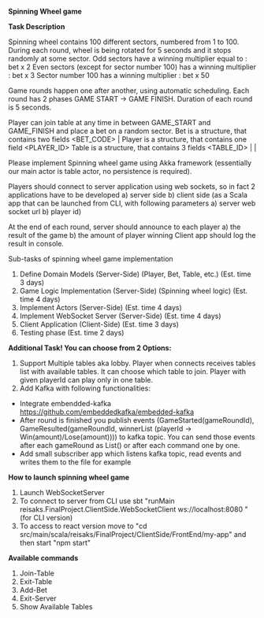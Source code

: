 **Spinning Wheel game**

**Task Description**

Spinning wheel contains 100 different sectors, numbered from 1 to 100. During each round, wheel is being rotated for 5 seconds and it stops randomly at some sector.
Odd sectors have a winning multiplier equal to : bet x 2
Even sectors (except for sector number 100) has a winning multiplier : bet x 3
Sector number 100 has a winning multiplier : bet x 50

Game rounds happen one after another, using automatic scheduling. Each round has 2 phases GAME START -> GAME FINISH. Duration of each round is 5 seconds.

Player can join table at any time in between GAME_START and GAME_FINISH and place a bet on a random sector.
Bet is a structure, that contains two fields <BET_CODE> | <AMOUNT>
Player is a structure, that contains one field <PLAYER_ID>
Table is a structure, that contains 3 fields <TABLE_ID> | <PLAYERS> | <BETS>

Please implement Spinning wheel game using Akka framework (essentially our main actor is table actor, no persistence is required).

Players should connect to server application using web sockets, so in fact 2 applications have to be developed
a) server side
b) client side (as a Scala app that can be launched from CLI, with following parameters a) server web socket url b) player id)

At the end of each round, server should announce to each player a) the result of the game b) the amount of player winning
Client app should log the result in console.

Sub-tasks of spinning wheel game implementation

1. Define Domain Models (Server-Side) (Player, Bet, Table, etc.) (Est. time 3 days)
2. Game Logic Implementation (Server-Side) (Spinning wheel logic) (Est. time 4 days)
3. Implement Actors (Server-Side) (Est. time 4 days)
4. Implement WebSocket Server (Server-Side) (Est. time 4 days)
5. Client Application (Client-Side) (Est. time 3 days)
6. Testing phase (Est. time 2 days)

**Additional Task! You can choose from 2 Options:**
1. Support Multiple tables aka lobby. Player when connects receives tables list with available tables. It can choose which table to join. Player with given playerId can play only in one table.
2. Add Kafka with following functionalities:
* Integrate embendded-kafka https://github.com/embeddedkafka/embedded-kafka
* After round is finished you publish events (GameStarted(gameRoundId), GameResulted(gameRoundId, winnerList (playerId -> Win(amount)/Lose(amount)))) to kafka topic. You can send those events after each gameRound as List() or after each command one by one.
* Add small subscriber app which listens kafka topic, read events and writes them to the file for example


**How to launch spinning wheel game**
1. Launch WebSocketServer
2. To connect to server from CLI use sbt "runMain reisaks.FinalProject.ClientSide.WebSocketClient ws://localhost:8080 <non-empty-unique-playerId>" (for CLI version)
3. To access to react version move to "cd src/main/scala/reisaks/FinalProject/ClientSide/FrontEnd/my-app" and then start "npm start"

**Available commands**
1. Join-Table <TableName>
2. Exit-Table
3. Add-Bet <Bet-Code> <Amount>
4. Exit-Server
5. Show Available Tables



